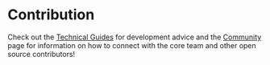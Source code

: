 # Contribution

Check out the [Technical Guides](technical-guides/) for development advice and the [Community](community.md) page for information on how to connect with the core team and other open source contributors!

